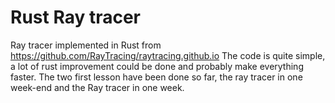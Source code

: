 # Rust Ray tracer

Ray tracer implemented in Rust from https://github.com/RayTracing/raytracing.github.io
The code is quite simple, a lot of rust improvement could be done and probably make everything faster.
The two first lesson have been done so far, the ray tracer in one week-end and the Ray tracer in one week.
